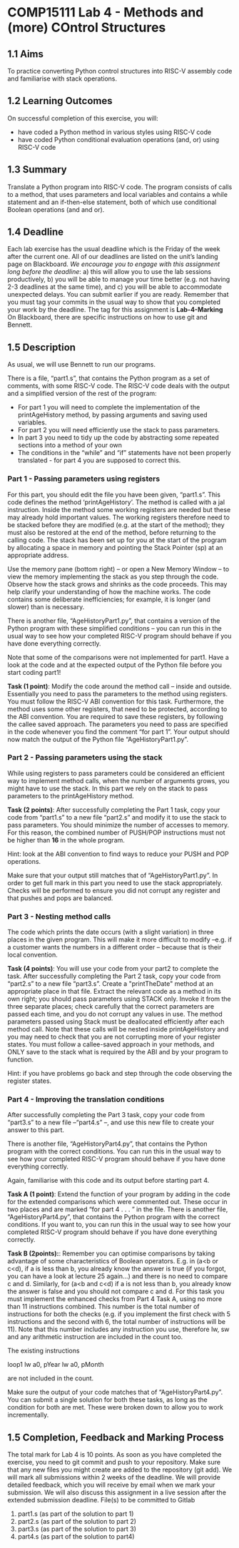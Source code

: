 # COMP15111 Lab 4 - Methods and (more) COntrol Structures

## 1.1 Aims
To practice converting Python control structures into RISC-V assembly code and familiarise with stack operations.

## 1.2 Learning Outcomes
On successful completion of this exercise, you will:
- have coded a Python method in various styles using RISC-V code
- have coded Python conditional evaluation operations (and, or) using RISC-V code

## 1.3 Summary
Translate a Python program into RISC-V code. The program consists of calls to a method, that uses parameters and local variables and contains a while statement and an if-then-else statement, both of which use conditional Boolean operations (and and or).

## 1.4 Deadline
Each lab exercise has the usual deadline which is the Friday of the week after the current one. All of our deadlines are listed on the unit’s landing page on Blackboard. *We encourage you to engage with this assignment long before the deadline*: a) this will allow you to use the lab sessions productively, b) you will be able to manage your time better (e.g. not having 2-3 deadlines at the same time), and c) you will be able to accommodate unexpected delays. You can submit earlier if you are ready.
Remember that you must tag your commits in the usual way to show that you completed your work by the deadline. The tag for this assignment is **Lab-4-Marking**
On Blackboard, there are specific instructions on how to use git and Bennett.

## 1.5 Description

As usual, we will use Bennett to run our programs. 

There is a file, “part1.s”, that contains the Python program as a set of comments, with some RISC-V code. The RISC-V code deals with the output and a simplified version of the rest of the program:

- For part 1 you will need to complete the implementation of the printAgeHistory method, by passing arguments and saving used variables.
- For part 2 you will need efficiently use the stack to pass parameters.
- In part 3 you need to tidy up the code by abstracting some repeated sections into a method of your own
- The conditions in the “while” and “if” statements have not been properly translated - for part 4 you are supposed to correct this.

### Part 1 - Passing parameters using registers

For this part, you should edit the file you have been given, “part1.s”.
This code defines the method ‘printAgeHistory’. The method is called with a jal instruction. 
Inside the method some working registers are needed but these may already hold important values. The working registers therefore need to be stacked before they are modified (e.g. at the start of the method); they must also be restored at the end of the method, before returning to the calling code.
The stack has been set up for you at the start of the program by allocating a space in memory and pointing the Stack Pointer (sp) at an appropriate address.

Use the memory pane (bottom right) – or open a New Memory Window – to view the memory implementing the stack as you step through the code. Observe how the stack grows and shrinks as the code proceeds. This may help clarify your understanding of how the machine works.
The code contains some deliberate inefficiencies; for example, it is longer (and slower) than is necessary.

There is another file, “AgeHistoryPart1.py”, that contains a version of the Python program with these simplified conditions – you can run this in the usual way to see how your completed RISC-V program should behave if you have done everything correctly.

Note that some of the comparisons were not implemented for part1. Have a look at the code and at the expected output of the Python file before you start coding part1!

**Task (1 point)**: Modify the code around the method call – inside and outside.
Essentially you need to pass the parameters to the method using registers. You must follow the RISC-V ABI convention for this task. Furthermore, the method uses some other registers, that need to be protected, according to the ABI convention. You are required to save these registers, by following the callee saved approach. The parameters you need to pass are specified in the code whenever you find the comment “for part 1”.
Your output should now match the output of the Python file “AgeHistoryPart1.py”.


### Part 2 - Passing parameters using the stack

While using registers to pass parameters could be considered an efficient way to implement method calls, when the number of arguments grows, you might have to use the stack. In this part we rely on the stack to pass parameters to the printAgeHistory method.

**Task (2 points)**: After successfully completing the Part 1 task, copy your code from “part1.s” to a new file “part2.s” and modify it to use the stack to pass parameters. You should minimize the number of accesses to memory. For this reason, the combined number of PUSH/POP instructions must not be higher than **16** in the whole program.

Hint: look at the ABI convention to find ways to reduce your PUSH and POP operations.

Make sure that your output still matches that of “AgeHistoryPart1.py”.
In order to get full mark in this part you need to use the stack appropriately. Checks will be performed to ensure you did not corrupt any register and that pushes and pops are balanced.


### Part 3 - Nesting method calls

The code which prints the date occurs (with a slight variation) in three places in the given program. This will make it more difficult to modify –e.g. if a customer wants the numbers in a different order – because that is their local convention.

**Task (4 points)**: You will use your code from your part2 to complete the task. After successfully completing the Part 2 task, copy your code from “part2.s” to a new file “part3.s”. Create a "printTheDate" method at an appropriate place in that file.  Extract the relevant code as a method in its own right; you should pass parameters using STACK only. Invoke it from the three separate places; check carefully that the correct parameters are passed each time, and you do not corrupt any values in use. The method parameters passed using Stack must be deallocated efficiently after each method call. Note that these calls will be nested inside printAgeHistory and you may need to check that you are not corrupting more of your register states. You must follow a callee-saved approach in your methods, and ONLY save to the stack what is required by the ABI and by your program to function.

Hint: if you have problems go back and step through the code observing the register states.


### Part 4 - Improving the translation conditions

After successfully completing the Part 3 task, copy your code from “part3.s” to a new file –“part4.s” –, and use this new file to create your answer to this part. 

There is another file, “AgeHistoryPart4.py”, that contains the Python program with the correct conditions. You can run this in the usual way to see how your completed RISC-V program should behave if you have done everything correctly.

Again, familiarise with this code and its output before starting part 4.


**Task A (1 point)**: Extend the function of your program by adding in the code for the extended comparisons which were commented out. These occur in two places and are marked “for part 4 . . . ” in the file.
There is another file, “AgeHistoryPart4.py”, that contains the Python program with the correct conditions. If you want to, you can run this in the usual way to see how your completed RISC-V program should behave if you have done everything correctly.

**Task B (2points):**: Remember you can optimise comparisons by taking advantage of some characteristics of Boolean operators. 
E.g. in (a<b or c<d), if a is less than b, you already know the answer is true (if you forgot, you can have a look at lecture 25 again…) and there is no need to compare c and d.
Similarly, for (a<b and c<d) if a is not less than b, you already know the answer is false and you should not compare c and d.
For this task you must implement the enhanced checks from Part 4 Task A, using no more than 11 instructions combined.
This number is the total number of instructions for both the checks (e.g. if you implement the first check with 5 instructions and the second with 6, the total number of instructions will be 11).
Note that this number includes any instruction you use, therefore lw, sw and any arithmetic instruction are included in the count too.

The existing instructions

loop1     lw a0, pYear
lw a0, pMonth

are not included in the count.

Make sure the output of your code matches that of “AgeHistoryPart4.py”.
You can submit a single solution for both these tasks, as long as the condition for both are met. These were broken down to allow you to work incrementally.



## 1.5 Completion, Feedback and Marking Process

The total mark for Lab 4 is 10 points. As soon as you have completed the exercise, you need to git commit and push to your repository. Make sure that any new files you might create are added to the repository (git add).
We will mark all submissions within 2 weeks of the deadline. We will provide detailed feedback, which you will receive by email when we mark your submission. We will also discuss this assignment in a live session after the extended submission deadline.
File(s) to be committed to Gitlab
1)	part1.s (as part of the solution to part 1)
2)	part2.s (as part of the solution to part 2)
3)	part3.s (as part of the solution to part 3)
4)	part4.s (as part of the solution to part4) 